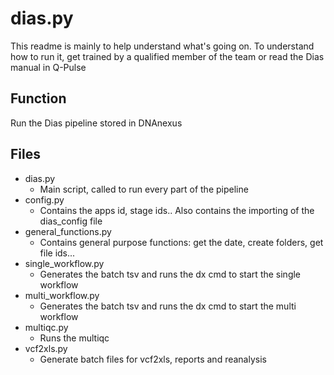 # dias.py

This readme is mainly to help understand what's going on. To understand how to run it, get trained by a qualified member of the team or read the Dias manual in Q-Pulse

## Function

Run the Dias pipeline stored in DNAnexus

## Files

- dias.py
  - Main script, called to run every part of the pipeline
- config.py
  - Contains the apps id, stage ids.. Also contains the importing of the dias_config file
- general_functions.py
  - Contains general purpose functions: get the date, create folders, get file ids...
- single_workflow.py
  - Generates the batch tsv and runs the dx cmd to start the single workflow
- multi_workflow.py
  - Generates the batch tsv and runs the dx cmd to start the multi workflow
- multiqc.py
  - Runs the multiqc
- vcf2xls.py
  - Generate batch files for vcf2xls, reports and reanalysis
